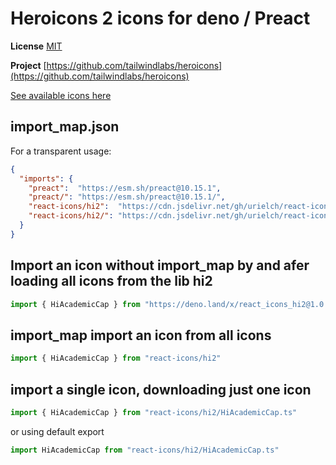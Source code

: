 # Heroicons 2 icons for deno / Preact

**License** [MIT](https://opensource.org/licenses/MIT)

**Project** [https://github.com/tailwindlabs/heroicons](https://github.com/tailwindlabs/heroicons)

[See available icons here](https://react-icons.deno.dev/hi2)

## import_map.json

For a transparent usage:

```json
{
  "imports": {
    "preact":  "https://esm.sh/preact@10.15.1",
    "preact/": "https://esm.sh/preact@10.15.1/",
    "react-icons/hi2":  "https://cdn.jsdelivr.net/gh/urielch/react-icons-hi2@1.0.9/mod.ts",
    "react-icons/hi2/": "https://cdn.jsdelivr.net/gh/urielch/react-icons-hi2@1.0.9/ico/",
  }
}
```

## Import an icon without import_map by and afer loading all icons from the lib hi2

```ts
import { HiAcademicCap } from "https://deno.land/x/react_icons_hi2@1.0.9/mod.ts"
```

## import_map import an icon from all icons

```ts
import { HiAcademicCap } from "react-icons/hi2"
```

## import a single icon, downloading just one icon

```ts
import { HiAcademicCap } from "react-icons/hi2/HiAcademicCap.ts"
```

or using default export

```ts
import HiAcademicCap from "react-icons/hi2/HiAcademicCap.ts"
```

